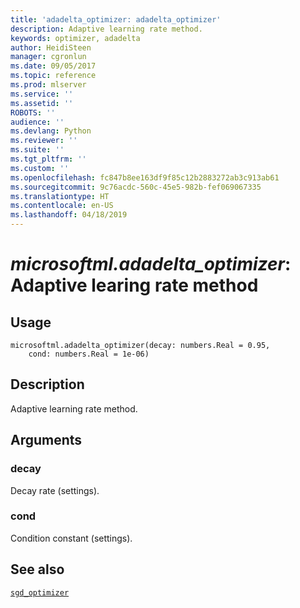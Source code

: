 ```yaml
---
title: 'adadelta_optimizer: adadelta_optimizer'
description: Adaptive learning rate method.
keywords: optimizer, adadelta
author: HeidiSteen
manager: cgronlun
ms.date: 09/05/2017
ms.topic: reference
ms.prod: mlserver
ms.service: ''
ms.assetid: ''
ROBOTS: ''
audience: ''
ms.devlang: Python
ms.reviewer: ''
ms.suite: ''
ms.tgt_pltfrm: ''
ms.custom: ''
ms.openlocfilehash: fc847b8ee163df9f85c12b2883272ab3c913ab61
ms.sourcegitcommit: 9c76acdc-560c-45e5-982b-fef069067335
ms.translationtype: HT
ms.contentlocale: en-US
ms.lasthandoff: 04/18/2019
---
```

# <a name="microsoftmladadeltaoptimizer-adaptive-learing-rate-method"></a>*microsoftml.adadelta_optimizer*: Adaptive learing rate method





## <a name="usage"></a>Usage



```
microsoftml.adadelta_optimizer(decay: numbers.Real = 0.95,
    cond: numbers.Real = 1e-06)
```





## <a name="description"></a>Description

Adaptive learning rate method.


## <a name="arguments"></a>Arguments


### <a name="decay"></a>decay

Decay rate (settings).


### <a name="cond"></a>cond

Condition constant (settings).


## <a name="see-also"></a>See also

[`sgd_optimizer`](sgd-optimizer.md)
